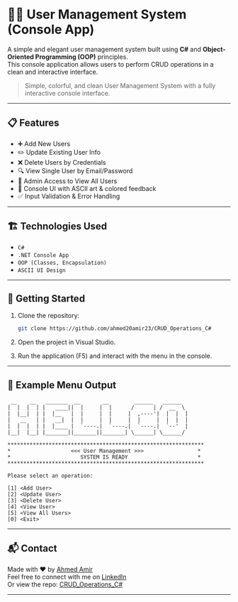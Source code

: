 # 🧑‍💼 User Management System (Console App)

A simple and elegant user management system built using **C#** and **Object-Oriented Programming (OOP)** principles.  
This console application allows users to perform CRUD operations in a clean and interactive interface.

> Simple, colorful, and clean User Management System with a fully interactive console interface.


---

## 📋 Features

- ➕ Add New Users  
- ✏️ Update Existing User Info  
- ❌ Delete Users by Credentials  
- 🔍 View Single User by Email/Password  
- 📄 Admin Access to View All Users  
- 🎨 Console UI with ASCII art & colored feedback  
- ✅ Input Validation & Error Handling

---

## 🏗️ Technologies Used

- `C#`
- `.NET Console App`
- `OOP (Classes, Encapsulation)`
- `ASCII UI Design`

---

## 🚀 Getting Started

1. Clone the repository:

   ```bash
   git clone https://github.com/ahmed20amir23/CRUD_Operations_C#
   ```

2. Open the project in Visual Studio.

3. Run the application (F5) and interact with the menu in the console.

---

## 📌 Example Menu Output

```
 __    __   _______  __       __        ______   ______   
|  |  |  | |   ____||  |     |  |      /      | /  __  \  
|  |__|  | |  |__   |  |     |  |     |  ,----'|  |  |  | 
|   __   | |   __|  |  |     |  |     |  |     |  |  |  | 
|  |  |  | |  |____ |  `----.|  `----.|  `----.|  `--'  | 
|__|  |__| |_______||_______||_______| \______| \______/  

**************************************************************
*                   <<< User Management >>>                 *
*                      SYSTEM IS READY                      *
**************************************************************

Please select an operation:

[1] <Add User>  
[2] <Update User>  
[3] <Delete User>  
[4] <View User>  
[5] <View All Users>  
[0] <Exit>
```

---

## 📬 Contact

Made with ❤️ by [Ahmed Amir](https://github.com/ahmed20amir23)  
Feel free to connect with me on [LinkedIn](www.linkedin.com/in/ahmed-ameer-3b62292a4)  
Or view the repo: [CRUD_Operations_C#](https://github.com/ahmed20amir23/Crud_Operations_Csharp)

---
